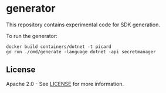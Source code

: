 # generator

This repository contains experimental code for SDK generation.

To run the generator:

```
docker build containers/dotnet -t picard
go run ./cmd/generate -language dotnet -api secretmanager
```

## License

Apache 2.0 - See [LICENSE] for more information.

[contributing]: CONTRIBUTING.md
[license]: LICENSE
